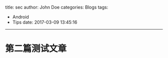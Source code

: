 title: sec
author: John Doe
categories: Blogs
tags:
  - Android
  - Tips
date: 2017-03-09 13:45:16
---
# 第二篇测试文章